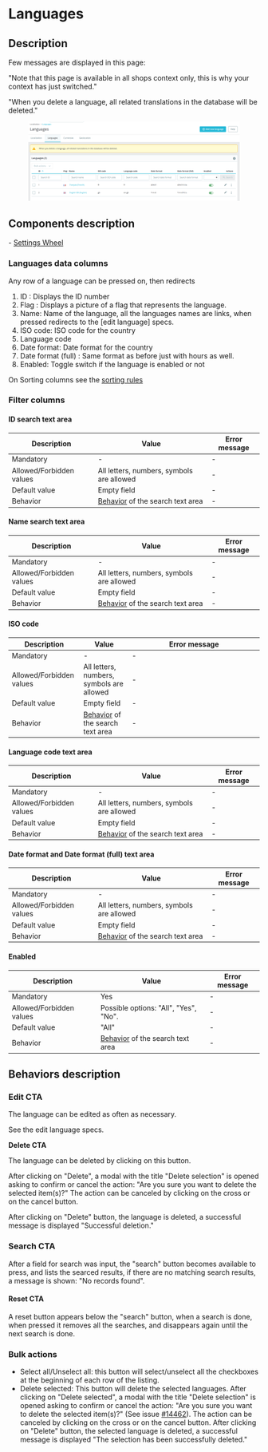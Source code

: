 # Languages

## Description

Few messages are displayed in this page:

"Note that this page is available in all shops context only, this is why your context has just switched."

"When you delete a language, all related translations in the database will be deleted."

<figure><img src="../../../../../../.gitbook/assets/languages.png" alt=""><figcaption></figcaption></figure>



## Components description

&#x20; \- [Settings Wheel](../../../../common-components/settings-wheel.md)&#x20;

### Languages data columns

Any row of a language can be pressed on, then redirects&#x20;

1. ID : Displays the ID number
2. Flag : Displays a picture of a flag that represents the language.&#x20;
3. Name: Name of the language, all the languages names are links, when pressed redirects to the \[edit language] specs.
4. ISO code: ISO code for the country
5. Language code
6. Date format: Date format for the country
7. Date format (full) : Same format as before just with hours as well.
8. Enabled: Toggle switch if the language is enabled or not

On Sorting columns see the [sorting rules](https://app.gitbook.com/o/-MAz0PPl5s9ulE9xyliu/s/eRh5ljXXvELkmmdiRmg8/\~/changes/LBfyCScRUjOVa2zoG5Ub/functional-documentation/ux-ui/common-components/sorting-rule)&#x20;

### Filter columns

#### ID search text area

| Description              | Value                                                       | Error message |
| ------------------------ | ----------------------------------------------------------- | ------------- |
| Mandatory                | -                                                           | -             |
| Allowed/Forbidden values | All letters, numbers, symbols are allowed                   | -             |
| Default value            | Empty field                                                 | -             |
| Behavior                 | [Behavior](languages.md#search-cta) of the search text area | -             |

#### Name search text area

| Description              | Value                                                       | Error message |
| ------------------------ | ----------------------------------------------------------- | ------------- |
| Mandatory                | -                                                           | -             |
| Allowed/Forbidden values | All letters, numbers, symbols are allowed                   | -             |
| Default value            | Empty field                                                 | -             |
| Behavior                 | [Behavior](languages.md#search-cta) of the search text area | -             |

#### ISO code

<table><thead><tr><th>Description</th><th>Value</th><th width="249.33333333333331">Error message</th></tr></thead><tbody><tr><td>Mandatory</td><td>-</td><td>-</td></tr><tr><td>Allowed/Forbidden values</td><td>All letters, numbers, symbols are allowed</td><td>-</td></tr><tr><td>Default value</td><td>Empty field</td><td>-</td></tr><tr><td>Behavior</td><td><a href="languages.md#search-cta">Behavior</a> of the search text area</td><td>-</td></tr></tbody></table>

#### Language code text area

| Description              | Value                                                       | Error message |
| ------------------------ | ----------------------------------------------------------- | ------------- |
| Mandatory                | -                                                           | -             |
| Allowed/Forbidden values | All letters, numbers, symbols are allowed                   | -             |
| Default value            | Empty field                                                 | -             |
| Behavior                 | [Behavior](languages.md#search-cta) of the search text area | -             |

#### Date format and Date format (full) text area

| Description              | Value                                                       | Error message |
| ------------------------ | ----------------------------------------------------------- | ------------- |
| Mandatory                | -                                                           | -             |
| Allowed/Forbidden values | All letters, numbers, symbols are allowed                   | -             |
| Default value            | Empty field                                                 | -             |
| Behavior                 | [Behavior](languages.md#search-cta) of the search text area | -             |

#### Enabled&#x20;

| Description              | Value                                                       | Error message |
| ------------------------ | ----------------------------------------------------------- | ------------- |
| Mandatory                | Yes                                                         | -             |
| Allowed/Forbidden values | Possible options: "All", "Yes", "No".                       | -             |
| Default value            | "All"                                                       | -             |
| Behavior                 | [Behavior](languages.md#search-cta) of the search text area | -             |

## Behaviors description

### **Edit CTA**&#x20;

&#x20;The language can be edited as often as necessary.

See the edit language specs.

**Delete CTA**&#x20;

The language can be deleted by clicking on this button.&#x20;

After clicking on "Delete", a modal with the title "Delete selection" is opened asking to confirm or cancel the action: "Are you sure you want to delete the selected item(s)?" The action can be canceled by clicking on the cross or on the cancel button.&#x20;

After clicking on "Delete" button, the language is deleted, a successful message is displayed "Successful deletion."

### Search CTA

After a field for search was input, the "search" button becomes available to press, and lists the searced results, if there are no matching search results, a message is shown: "No records found".

#### Reset CTA

A reset button appears below the "search" button, when a search is done, when pressed it removes all the searches, and disappears again until the next search is done.

### Bulk actions

* Select all/Unselect all: this button will select/unselect all the checkboxes at the beginning of each row of the listing.
* Delete selected: This button will delete the selected languages. After clicking on "Delete selected", a modal with the title "Delete selection" is opened asking to confirm or cancel the action: "Are you sure you want to delete the selected item(s)?" (See issue [#14462](https://github.com/PrestaShop/PrestaShop/issues/14462)). The action can be canceled by clicking on the cross or on the cancel button. After clicking on "Delete" button, the selected language is deleted, a successful message is displayed "The selection has been successfully deleted."
